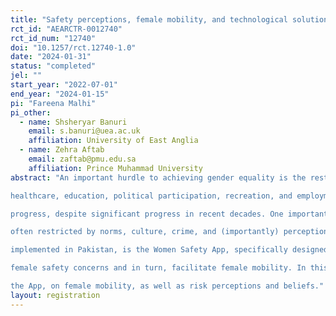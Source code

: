```yaml
---
title: "Safety perceptions, female mobility, and technological solutions: An evaluation of the Women Safety App in Pakistan "
rct_id: "AEARCTR-0012740"
rct_id_num: "12740"
doi: "10.1257/rct.12740-1.0"
date: "2024-01-31"
status: "completed"
jel: ""
start_year: "2022-07-01"
end_year: "2024-01-15"
pi: "Fareena Malhi"
pi_other:
  - name: Shsheryar Banuri
    email: s.banuri@uea.ac.uk
    affiliation: University of East Anglia
  - name: Zehra Aftab
    email: zaftab@pmu.edu.sa
    affiliation: Prince Muhammad University
abstract: "An important hurdle to achieving gender equality is the restriction on female mobility. Female access to
healthcare, education, political participation, recreation, and employment, continues to demonstrate uneven
progress, despite significant progress in recent decades. One important factor in this is female mobility, that is
often restricted by norms, culture, crime, and (importantly) perceptions of safety. One solution recently
implemented in Pakistan, is the Women Safety App, specifically designed by a government agency to address
female safety concerns and in turn, facilitate female mobility. In this project, we evaluate the impact of access to
the App, on female mobility, as well as risk perceptions and beliefs."
layout: registration
---
```


